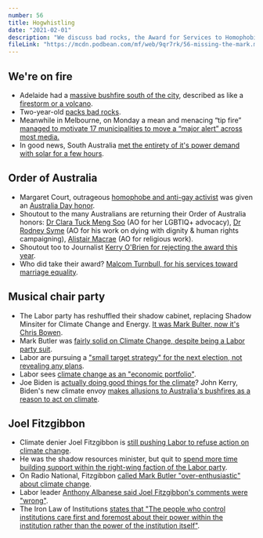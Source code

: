 ```yaml
---
number: 56
title: Hogwhistling
date: "2021-02-01"
description: "We discuss bad rocks, the Award for Services to Homophobia, and try to figure out what on earth the Labor Party is up to."
fileLink: "https://mcdn.podbean.com/mf/web/9qr7rk/56-missing-the-mark.mp3"
---
```


## We're on fire

- Adelaide had a [massive bushfire south of the city](https://www.canberratimes.com.au/story/7098072/homes-lost-in-adelaide-bushfire/?cs=14231), described as like a [firestorm or a volcano](https://www.abc.net.au/news/2021-01-25/adelaide-hills-residents-survive-cherry-gardens-bushfire/13088094).
- Two-year-old [packs bad rocks](https://twitter.com/hilltophoods/status/1353313965661511680?s=20).
- Meanwhile in Melbourne, on Monday a mean and menacing “tip fire” [managed to motivate 17 municipalities to move a “major alert” across most media.](https://www.msn.com/en-au/news/australia/tip-fire-in-melbourne-puts-17-suburbs-on-alert/ar-BB1d3p9e)
- In good news, South Australia [met the entirety of it's power demand with solar for a few hours](https://reneweconomy.com.au/world-first-south-australia-achieves-100pct-solar-and-lowest-prices-in-australia/).

## Order of Australia

- Margaret Court, outrageous [homophobe and anti-gay activist](https://www.theguardian.com/sport/2017/may/31/margaret-court-tennis-reaction-same-sex-marriage-opposition-is-bullying) was given an [Australia Day honor](https://www.sbs.com.au/news/council-asked-to-review-margaret-court-s-australia-day-honour-as-more-return-awards-in-disgust).
- Shoutout to the many Australians are returning their Order of Australia honors: [Dr Clara Tuck Meng Soo](https://www.smh.com.au/national/why-i-handed-back-my-order-of-australia-and-why-margaret-court-should-be-stripped-of-hers-20210124-p56wgd.html) (AO for her LGBTIQ+ advocacy), [Dr Rodney Syme](https://twitter.com/billisdoing/status/1353317400171565057) (AO for his work on dying with dignity & human rights campaigning), [Alistair Macrae](https://www.theage.com.au/national/faith-rattled-in-australia-day-honours-20210127-p56x9m.html) (AO for religious work).
- Shoutout too to Journalist [Kerry O'Brien for rejecting the award this year](https://www.theguardian.com/australia-news/2021/jan/25/kerry-obrien-rejects-australia-day-honour-in-protest-against-margaret-courts-award).
- Who did take their award? [Malcom Turnbull, for his services toward marriage equality](https://www.theguardian.com/australia-news/2021/jan/25/australia-day-honours-2021-malcolm-turnbull-says-irony-in-getting-award-along-with-margaret-court).

## Musical chair party

- The Labor party has reshuffled their shadow cabinet, replacing Shadow Minsiter for Climate Change and Energy. [It was Mark Bulter, now it's Chris Bowen](https://www.theage.com.au/politics/federal/albanese-drops-butler-from-climate-in-reshuffle-restart-on-emissions-20210127-p56xc4.html).
- Mark Butler was [fairly solid on Climate Change, despite being a Labor party suit](https://www.theguardian.com/australia-news/2019/sep/21/labors-climate-policies-are-unshakeable-despite-election-loss-mark-butler-says).
- Labor are pursuing a ["small target strategy" for the next election, not revealing any plans](https://www.smh.com.au/business/the-economy/the-risks-for-labor-in-adopting-a-small-target-strategy-20190526-p51r8c.html).
- Labor sees [climate change as an "economic portfolio"](https://www.abc.net.au/news/2021-01-28/labor-mark-butler-albanese-joel-fitzgibbon-climate-change/13097682).
- Joe Biden is [actually doing good things for the climate](https://www.theguardian.com/commentisfree/2021/jan/28/joe-biden-keystone-pipeline-climate-crisis)? John Kerry, Biden's new climate envoy [makes allusions to Australia's bushfires as a reason to act on climate](https://twitter.com/KetanJ0/status/1354909868386377734).

## Joel Fitzgibbon

- Climate denier Joel Fitzgibbon is [still pushing Labor to refuse action on climate change](https://twitter.com/fitzhunter/status/1354881509140819969).
- He was the shadow resources minister, but quit to [spend more time building support within the right-wing faction of the Labor party](https://www.theguardian.com/australia-news/2020/nov/10/joel-fitzgibbon-quits-shadow-cabinet-after-dispute-over-labors-climate-policy).  
- On Radio National, Fitzgibbon [called Mark Butler "over-enthusiastic" about climate change](https://twitter.com/JulesHolman/status/1354532666041798658).
- Labor leader [Anthony Albanese said Joel Fitzgibbon's comments were "wrong"](https://www.abc.net.au/news/2021-01-28/labor-mark-butler-albanese-joel-fitzgibbon-climate-change/13097682).
- The Iron Law of Institutions [states that "The people who control institutions care first and foremost about their power within the institution rather than the power of the institution itself"](https://rationalwiki.org/wiki/Iron_law_of_institutions).


